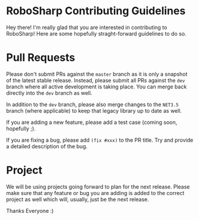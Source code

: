 # RoboSharp Contributing Guidelines

Hey there! I'm really glad that you are interested in contributing to RoboSharp! Here are some hopefully straght-forward guidelines to do so.

# Pull Requests

Please don't submit PRs against the `master` branch as it is only a snapshot of the latest stable release. Instead, please submit all PRs against the `dev` branch where all active development is taking place. You can merge back directly into the `dev` branch as well.

In addition to the `dev` branch, please also merge changes to the `NET3.5` branch (where applicable) to keep that legacy library up to date as well.

If you are adding a new feature, please add a test case (coming soon, hopefully ;). 

If you are fixing a bug, please add `(fix #xxx)` to the PR title. Try and provide a detailed description of the bug.

# Project

We will be using projects going forward to plan for the next release. Please make sure that any feature or bug you are adding is added to the correct project as well which will, usually, just be the next release.

Thanks Everyone :)
